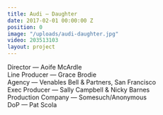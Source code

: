 ```yaml
---
title: Audi — Daughter
date: 2017-02-01 00:00:00 Z
position: 0
image: "/uploads/audi-daughter.jpg"
video: 203513103
layout: project
---
```


Director — Aoife McArdle  
Line Producer — Grace Brodie  
Agency — Venables Bell & Partners, San Francisco  
Exec Producer — Sally Campbell & Nicky Barnes  
Production Company — Somesuch/Anonymous  
DoP — Pat Scola